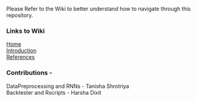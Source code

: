 
Please Refer to the Wiki to better understand how to navigate through this repository. 

### Links to Wiki
[Home](https://github.com/TanishaShrotriya96/Portfolio_Optimization/wiki/Home)<br/>
[Introduction](https://github.com/TanishaShrotriya96/Portfolio_Optimization/wiki/Introduction)<br/>
[References](https://github.com/TanishaShrotriya96/Portfolio_Optimization/wiki/References)<br/>

### Contributions - 

DataPreprocessing and RNNs - Tanisha Shrotriya <br/>
Backtester and Rscripts - Harsha Dixit 
